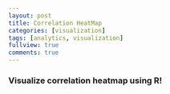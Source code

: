 ```yaml
---
layout: post
title: Correlation HeatMap
categories: [visualization]
tags: [analytics, visualization]
fullview: true
comments: true
---
```


### Visualize correlation heatmap using R!
